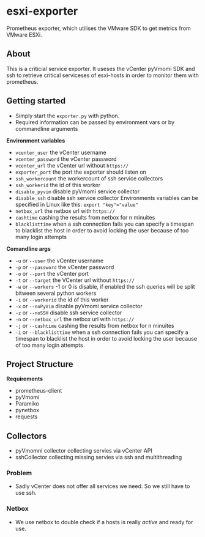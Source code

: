 # esxi-exporter
Prometheus exporter, which utilises the VMware SDK to get metrics from VMware ESXi.

## About
This is a criticial service exporter. It useses the vCenter pyVmomi SDK and ssh to retrieve critical serviceses of esxi-hosts in order to monitor them with prometheus.

## Getting started

- Simply start the `exporter.py` with python.
- Required information can be passed by environment vars or by commandline arguments

**Environment variables**
- `vcenter_user` the vCenter username
- `vcenter_password` the vCenter password
- `vcenter_url` the vCenter url without `https://`
- `exporter_port` the port the exporter should listen on
- `ssh_workercount` the workercount of ssh service collectors
- `ssh_workerid` the id of this worker
- `disable_pyvim` disable pyVmomi service collector
- `disable_ssh` disable ssh service collector
Environments variables can be specified in Linux like this: `export "key"="value"` 
- `netbox_url` the netbox url with `https://`
- `cashtime` cashing the results from netbox for n minuites
- `blacklisttime` when a ssh connection fails you can specify a timespan to blacklist the host in order to avoid locking the user because of too many login attempts 


**Comandline args**
- `-u` or `--user` the vCenter username
- `-p` or `--password` the vCenter password
- `-o` or `--port` the vCenter port
- `-t` or `--target` the VCenter url without `https://`
- `-w` or `--workers` -1 or 0 is disable, if enabled the ssh queries will be split bitween several python workers 
- `-i` or `--workerid` the id of this worker 
- `-x` or `--noPyVim`  disable pyVmomi service collector
- `-z` or `--noSSH` disable ssh service collector
- `-n` or `--netbox_url` the netbox url with `https://`
- `-j` or `--cashtime` cashing the results from netbox for n minuites
- `-i` or `--blacklisttime` when a ssh connection fails you can specify a timespan to blacklist the host in order to avoid locking the user because of too many login attempts 





## Project Structure

**Requirements**
- prometheus-client
- pyVmomi
- Paramiko
- pynetbox
- requests 


## Collectors
- pyVmomni collector collecting servies via vCenter API
- sshCollector collecting missing servies via ssh and multithreading

### Problem
- Sadly vCenter does not offer all services we need. So we still have to use ssh.

### Netbox
- We use netbox to double check if a hosts is really _active_ and ready for use.